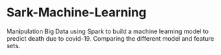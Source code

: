 # Sark-Machine-Learning


Manipulation Big Data using Spark to build a machine learning model to predict death due to covid-19. Comparing the different model and feature sets.

